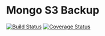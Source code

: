 # Mongo S3 Backup

[![Build Status](https://travis-ci.org/jonathas/last-relapsed.svg?branch=master)](https://travis-ci.org/jonathas/mongo-s3-backup) [![Coverage Status](https://coveralls.io/repos/github/jonathas/mongo-s3-backup/badge.svg?branch=master)](https://coveralls.io/github/jonathas/mongo-s3-backup?branch=master)